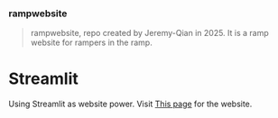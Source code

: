### rampwebsite

> rampwebsite, repo created by Jeremy-Qian in 2025.
> It is a ramp website for rampers in the ramp.

# Streamlit

Using Streamlit as website power.
Visit [This page](https://rampions.streamlit.app) for the website.
